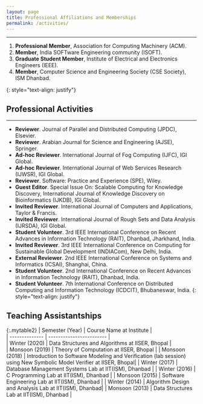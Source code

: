 ```yaml
---
layout: page
title: Professional Affiliations and Memberships
permalink: /activities/
---
```

---

<ol>
<li><strong>Professional Member</strong>, Association for Computing Machinery (ACM). </li>
<li><strong>Member</strong>, India SOFTware Engineering community (ISOFT). </li>
<li><strong>Graduate Student Member</strong>, Institute of Electrical and Electronics Engineers (IEEE). </li>
<li><strong>Member</strong>, Computer Science and Engineering Society (CSE Society), ISM Dhanbad. </li>
</ol>{: style="text-align: justify"}

         
## Professional Activities
---
- **Reviewer**. Journal of Parallel and Distributed Computing (JPDC), Elsevier.
- **Reviewer**. Arabian Journal for Science and Engineering (AJSE), Springer.
- **Ad-hoc Reviewer**. International Journal of Fog Computing (IJFC), IGI Global.
- **Ad-hoc Reviewer**. International Journal of Web Services Research (IJWSR), IGI Global.
- **Reviewer**. Software: Practice and Experience (SPE), Wiley.
- **Guest Editor**. Special Issue On: Scalable Computing for Knowledge Discovery, International Journal of Knowledge Discovery on Bioinformatics (IJKDB), IGI Global.
- **Invited Reviewer**. International Journal of Computers and Applications, Taylor & Francis.
- **Invited Reviewer**. International Journal of Rough Sets and Data Analysis (IJRSDA), IGI Global.
- **Student Volunteer**. 3rd IEEE International Conference on Recent Advances in Information Technology (RAIT), Dhanbad, Jharkhand, India.
- **Invited Reviewer**. 3rd IEEE International Conference on Computing for Sustainable Global Development (INDIACom), New Delhi, India.
- **External Reviewer**. 2nd IEEE International Conference on Systems and Informatics (ICSAI), Shanghai, China.
- **Student Volunteer**. 2nd International Conference on Recent Advances in Information Technology (RAIT), Dhanbad, India.
- **Student Volunteer**. 7th International Conference on Distributed Computing and Information Technology (ICDCIT), Bhubaneswar, India.
{: style="text-align: justify"}


## Teaching Assistantships

{:.mytable2}
| Semester (Year)  | Course Name at Institute    |                       
| --------------   | ------------------------    |   
| Winter (2020)    | Data Structures and Algorithms at IISER, Bhopal |  
| Monsoon (2019)   | Theory of Computation at IISER, Bhopal         | 
| Monsoon (2018)   | Introduction to Software Modeling and Verification (lab session) using New Symbolic Model Verifier at IISER, Bhopal|
| Winter (2017)    | Database Management Systems Lab at IIT(ISM), Dhanbad | 
| Winter (2016)    | C Programming Lab at IIT(ISM), Dhanbad               | 
| Monsoon (2015)   | Software Engineering Lab at IIT(ISM), Dhanbad      | 
| Winter (2014)    | Algorithm Design and Analysis Lab at IIT(ISM), Dhanbad| 
| Monsoon (2013)   | Data Structures Lab at IIT(ISM), Dhanbad   |  


